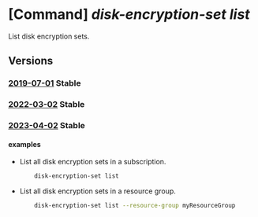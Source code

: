 # [Command] _disk-encryption-set list_

List disk encryption sets.

## Versions

### [2019-07-01](/Resources/mgmt-plane/L3N1YnNjcmlwdGlvbnMve30vcHJvdmlkZXJzL21pY3Jvc29mdC5jb21wdXRlL2Rpc2tlbmNyeXB0aW9uc2V0cw==/2019-07-01.xml) **Stable**

<!-- mgmt-plane /subscriptions/{}/providers/microsoft.compute/diskencryptionsets 2019-07-01 -->
<!-- mgmt-plane /subscriptions/{}/resourcegroups/{}/providers/microsoft.compute/diskencryptionsets 2019-07-01 -->

### [2022-03-02](/Resources/mgmt-plane/L3N1YnNjcmlwdGlvbnMve30vcHJvdmlkZXJzL21pY3Jvc29mdC5jb21wdXRlL2Rpc2tlbmNyeXB0aW9uc2V0cw==/2022-03-02.xml) **Stable**

<!-- mgmt-plane /subscriptions/{}/providers/microsoft.compute/diskencryptionsets 2022-03-02 -->
<!-- mgmt-plane /subscriptions/{}/resourcegroups/{}/providers/microsoft.compute/diskencryptionsets 2022-03-02 -->

### [2023-04-02](/Resources/mgmt-plane/L3N1YnNjcmlwdGlvbnMve30vcHJvdmlkZXJzL21pY3Jvc29mdC5jb21wdXRlL2Rpc2tlbmNyeXB0aW9uc2V0cw==/2023-04-02.xml) **Stable**

<!-- mgmt-plane /subscriptions/{}/providers/microsoft.compute/diskencryptionsets 2023-04-02 -->
<!-- mgmt-plane /subscriptions/{}/resourcegroups/{}/providers/microsoft.compute/diskencryptionsets 2023-04-02 -->

#### examples

- List all disk encryption sets in a subscription.
    ```bash
        disk-encryption-set list
    ```

- List all disk encryption sets in a resource group.
    ```bash
        disk-encryption-set list --resource-group myResourceGroup
    ```
